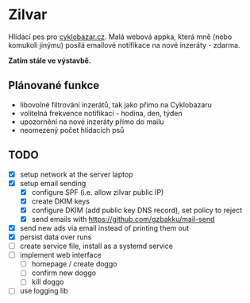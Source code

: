 # Zilvar

Hlídací pes pro [cyklobazar.cz](https://www.cyklobazar.cz/). Malá webová appka, která mně (nebo komukoli jinýmu) posílá emailové notifikace na nové inzeráty - zdarma.

**Zatím stále ve výstavbě.**

## Plánované funkce

- libovolné filtrování inzerátů, tak jako přímo na Cyklobazaru
- volitelná frekvence notifikací - hodina, den, týden
- upozornění na nové inzeráty přímo do mailu
- neomezený počet hlídacích psů

## TODO

- [x] setup network at the server laptop
- [x] setup email sending
  - [x] configure SPF (i.e. allow zilvar public IP)
  - [x] create DKIM keys
  - [x] configure DKIM (add public key DNS record), set policy to reject
  - [x] send emails with https://github.com/gzbakku/mail-send
- [x] send new ads via email instead of printing them out
- [x] persist data over runs
- [ ] create service file, install as a systemd service
- [ ] implement web interface
  - [ ] homepage / create doggo
  - [ ] confirm new doggo
  - [ ] kill doggo
- [ ] use logging lib
